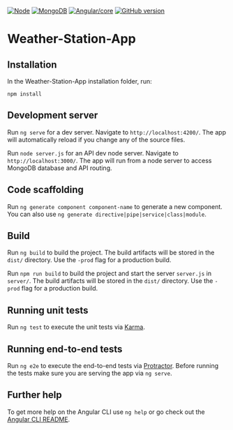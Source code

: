 [![Node](https://img.shields.io/badge/node-v6.11.2-blue.svg)]()
[![MongoDB](https://img.shields.io/badge/mongodb-v4.0.23-blue.svg)]()
[![Angular/core](https://img.shields.io/badge/Angular/core-v4.3.1-blue)]()
[![GitHub version](https://badge.fury.io/gh/masterkrieger%2FWeather-Station-App.svg)](https://badge.fury.io/gh/masterkrieger%2FWeather-Station-App)

# Weather-Station-App

## Installation

In the Weather-Station-App installation folder, run:

~~~
npm install
~~~ 


## Development server

Run `ng serve` for a dev server. Navigate to `http://localhost:4200/`. The app will automatically reload if you change any of the source files.

Run `node server.js` for an API dev node server. Navigate to `http://localhost:3000/`. The app will run from a node server to access MongoDB database and API routing.

## Code scaffolding

Run `ng generate component component-name` to generate a new component. You can also use `ng generate directive|pipe|service|class|module`.

## Build

Run `ng build` to build the project. The build artifacts will be stored in the `dist/` directory. Use the `-prod` flag for a production build.

Run `npm run build` to build the project and start the server `server.js` in `server/`. The build artifacts will be stored in the `dist/` directory. Use the `-prod` flag for a production build.

## Running unit tests

Run `ng test` to execute the unit tests via [Karma](https://karma-runner.github.io).

## Running end-to-end tests

Run `ng e2e` to execute the end-to-end tests via [Protractor](http://www.protractortest.org/).
Before running the tests make sure you are serving the app via `ng serve`.

## Further help

To get more help on the Angular CLI use `ng help` or go check out the [Angular CLI README](https://github.com/angular/angular-cli/blob/master/README.md).
